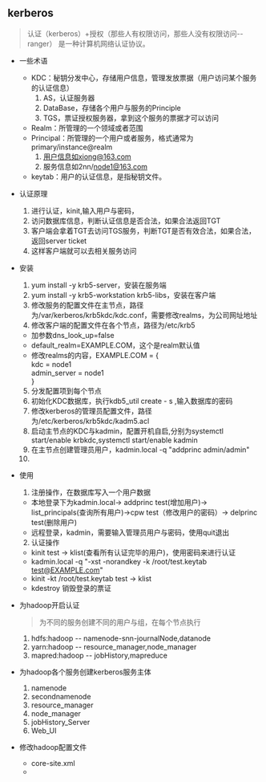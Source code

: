 ## kerberos
> 认证（kerberos）+授权（那些人有权限访问，那些人没有权限访问--ranger）
> 是一种计算机网络认证协议。

- 一些术语
  - KDC：秘钥分发中心，存储用户信息，管理发放票据（用户访问某个服务的认证信息）
    1. AS，认证服务器
    2. DataBase，存储各个用户与服务的Principle
    3. TGS，票证授权服务器，拿到这个服务的票据才可以访问
  - Realm：所管理的一个领域或者范围
  - Principal：所管理的一个用户或者服务，格式通常为primary/instance@realm
    1. 用户信息如xiong@163.com
    2. 服务信息如2nn/node1@163.com
  - keytab：用户的认证信息，是指秘钥文件。
- 认证原理
  1. 进行认证，kinit,输入用户与密码，
  2. 访问数据库信息，判断认证信息是否合法，如果合法返回TGT
  3. 客户端会拿着TGT去访问TGS服务，判断TGT是否有效合法，如果合法，返回server ticket
  4. 这样客户端就可以去相关服务访问
- 安装
  1. yum install -y krb5-server，安装在服务端
  2. yum install -y krb5-workstation krb5-libs，安装在客户端
  3. 修改服务的配置文件在主节点，路径为/var/kerberos/krb5kdc/kdc.conf，需要修改realms，为公司网址地址
  4. 修改客户端的配置文件在各个节点，路径为/etc/krb5
    - 加参数dns_look_up=false
    - default_realm=EXAMPLE.COM，这个是realm默认值
    - 修改realms的内容，EXAMPLE.COM = {  
         kdc = node1  
         admin_server = node1    
    }
  5. 分发配置项到每个节点
  6. 初始化KDC数据库，执行kdb5_util create - s ,输入数据库的密码
  7. 修改kerberos的管理员配置文件，路径为/etc/kerberos/krb5kdc/kadm5.acl
  7. 启动主节点的KDC与kadmin，配置开机自启,分别为systemctl start/enable krbkdc,systemctl start/enable kadmin
  8. 在主节点创建管理员用户，kadmin.local -q "addprinc admin/admin"
  9. 
- 使用
  1. 注册操作，在数据库写入一个用户数据
    - 本地登录下为kadmin.local-> addprinc test(增加用户)-> list_principals(查询所有用户)->cpw test（修改用户的密码）-> delprinc test(删除用户)
    - 远程登录，kadmin，需要输入管理员用户与密码，使用quit退出
  2. 认证操作
    - kinit test -> klist(查看所有认证完毕的用户)，使用密码来进行认证
    - kadmin.local -q "-xst -norandkey -k /root/test.keytab test@EXAMPLE.com"
    - kinit -kt /root/test.keytab test  -> klist
    - kdestroy 销毁登录的票证

- 为hadoop开启认证
  > 为不同的服务创建不同的用户与组，在每个节点执行
  1. hdfs:hadoop --  namenode-snn-journalNode,datanode
  2. yarn:hadoop  --  resource_manager,node_manager
  3. mapred:hadoop -- jobHistory,mapreduce

- 为hadoop各个服务创建kerberos服务主体
  1. namenode
  2. secondnamenode
  3. resource_manager
  4. node_manager
  5. jobHistory_Server
  6. Web_UI
- 修改hadoop配置文件
  - core-site.xml
  - 



















